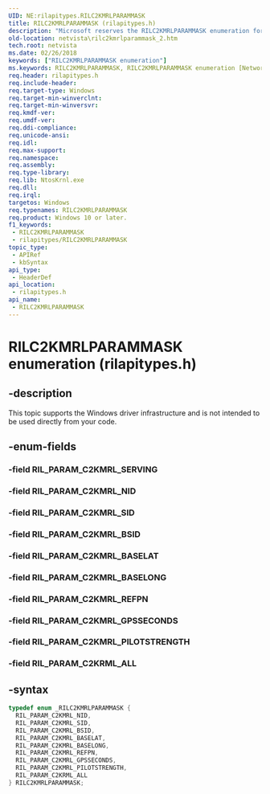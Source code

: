 ```yaml
---
UID: NE:rilapitypes.RILC2KMRLPARAMMASK
title: RILC2KMRLPARAMMASK (rilapitypes.h)
description: "Microsoft reserves the RILC2KMRLPARAMMASK enumeration for internal use only. Don't use this enumeration in your code."
old-location: netvista\rilc2kmrlparammask_2.htm
tech.root: netvista
ms.date: 02/26/2018
keywords: ["RILC2KMRLPARAMMASK enumeration"]
ms.keywords: RILC2KMRLPARAMMASK, RILC2KMRLPARAMMASK enumeration [Network Drivers Starting with Windows Vista], RIL_PARAM_C2KMRL_BASELAT, RIL_PARAM_C2KMRL_BASELONG, RIL_PARAM_C2KMRL_BSID, RIL_PARAM_C2KMRL_GPSSECONDS, RIL_PARAM_C2KMRL_NID, RIL_PARAM_C2KMRL_PILOTSTRENGTH, RIL_PARAM_C2KMRL_REFPN, RIL_PARAM_C2KMRL_SID, RIL_PARAM_C2KRML_ALL, netvista.rilc2kmrlparammask_2, rilapitypes/RILC2KMRLPARAMMASK, rilapitypes/RIL_PARAM_C2KMRL_BASELAT, rilapitypes/RIL_PARAM_C2KMRL_BASELONG, rilapitypes/RIL_PARAM_C2KMRL_BSID, rilapitypes/RIL_PARAM_C2KMRL_GPSSECONDS, rilapitypes/RIL_PARAM_C2KMRL_NID, rilapitypes/RIL_PARAM_C2KMRL_PILOTSTRENGTH, rilapitypes/RIL_PARAM_C2KMRL_REFPN, rilapitypes/RIL_PARAM_C2KMRL_SID, rilapitypes/RIL_PARAM_C2KRML_ALL
req.header: rilapitypes.h
req.include-header: 
req.target-type: Windows
req.target-min-winverclnt: 
req.target-min-winversvr: 
req.kmdf-ver: 
req.umdf-ver: 
req.ddi-compliance: 
req.unicode-ansi: 
req.idl: 
req.max-support: 
req.namespace: 
req.assembly: 
req.type-library: 
req.lib: NtosKrnl.exe
req.dll: 
req.irql: 
targetos: Windows
req.typenames: RILC2KMRLPARAMMASK
req.product: Windows 10 or later.
f1_keywords:
 - RILC2KMRLPARAMMASK
 - rilapitypes/RILC2KMRLPARAMMASK
topic_type:
 - APIRef
 - kbSyntax
api_type:
 - HeaderDef
api_location:
 - rilapitypes.h
api_name:
 - RILC2KMRLPARAMMASK
---
```


# RILC2KMRLPARAMMASK enumeration (rilapitypes.h)


## -description

This topic supports the Windows driver infrastructure and is not intended to be used directly from your code.

## -enum-fields

### -field RIL_PARAM_C2KMRL_SERVING

### -field RIL_PARAM_C2KMRL_NID

### -field RIL_PARAM_C2KMRL_SID

### -field RIL_PARAM_C2KMRL_BSID

### -field RIL_PARAM_C2KMRL_BASELAT

### -field RIL_PARAM_C2KMRL_BASELONG

### -field RIL_PARAM_C2KMRL_REFPN

### -field RIL_PARAM_C2KMRL_GPSSECONDS

### -field RIL_PARAM_C2KMRL_PILOTSTRENGTH

### -field RIL_PARAM_C2KRML_ALL

## -syntax

```cpp
typedef enum _RILC2KMRLPARAMMASK {
  RIL_PARAM_C2KMRL_NID,
  RIL_PARAM_C2KMRL_SID,
  RIL_PARAM_C2KMRL_BSID,
  RIL_PARAM_C2KMRL_BASELAT,
  RIL_PARAM_C2KMRL_BASELONG,
  RIL_PARAM_C2KMRL_REFPN,
  RIL_PARAM_C2KMRL_GPSSECONDS,
  RIL_PARAM_C2KMRL_PILOTSTRENGTH,
  RIL_PARAM_C2KRML_ALL
} RILC2KMRLPARAMMASK;
```

